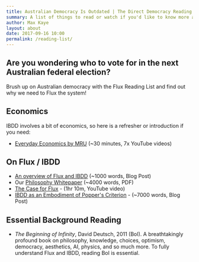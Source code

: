 ```yaml
---
title: Australian Democracy Is Outdated | The Direct Democracy Reading List
summary: A list of things to read or watch if you'd like to know more about Flux and IBDD
author: Max Kaye
layout: about
date: 2017-09-16 10:00
permalink: /reading-list/
---
```


## Are you wondering who to vote for in the next Australian federal election? 

Brush up on Australian democracy with the Flux Reading List and find out why we need to Flux the system!

## Economics

IBDD involves a bit of economics, so here is a refresher or introduction if you need:

* [Everyday Economics by MRU](https://www.youtube.com/watch?v=t9FSnvtcEbg&list=PL24Y3okv-Y98kCV9cSeS9-E4rjj_GwYhn) (~30 minutes, 7x YouTube videos)

## On Flux / IBDD

* [An overview of Flux and IBDD](https://voteflux.org/2017/05/26/an-overview-of-flux-and-ibdd/) (~1000 words, Blog Post)
* Our [Philosophy Whitepaper](/pdf/Redefining%20Democracy%20-%20Kaye%20&%20Spataro%201.0.2.pdf) (~4000 words, PDF)
* [The Case for Flux](https://www.youtube.com/watch?v=Zq25UXc_ONg) - (1hr 10m, YouTube video)
* [IBDD as an Embodiment of Popper's Criterion](http://xk.io/2017/05/27/ibdd-and-poppers-criterion/) - (~7000 words, Blog Post)

## Essential Background Reading

* _The Beginning of Infinity_, David Deutsch, 2011 (BoI). A breathtakingly profound book on philosophy, knowledge, choices, optimism, democracy, aesthetics, AI, physics, and so much more. To fully understand Flux and IBDD, reading BoI is essential.

